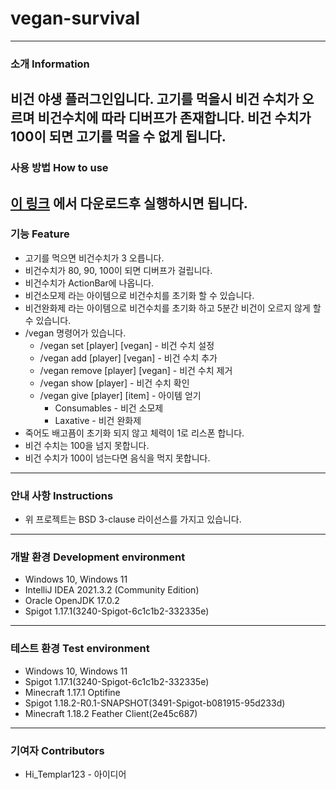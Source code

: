 # vegan-survival
---
### 소개 Information
비건 야생 플러그인입니다.
고기를 먹을시 비건 수치가 오르며 비건수치에 따라 디버프가 존재합니다.
비건 수치가 100이 되면 고기를 먹을 수 없게 됩니다.
---
### 사용 방법 How to use
[이 링크](https://github.com/Jongye0l/vegan-survival/releases/latest) 에서 다운로드후 실행하시면 됩니다.
---
### 기능 Feature
* 고기를 먹으면 비건수치가 3 오릅니다.
* 비건수치가 80, 90, 100이 되면 디버프가 걸립니다.
* 비건수치가 ActionBar에 나옵니다.
* 비건소모제 라는 아이템으로 비건수치를 초기화 할 수 있습니다.
* 비건완화제 라는 아이템으로 비건수치를 초기화 하고 5분간 비건이 오르지 않게 할 수 있습니다.
* /vegan 명령어가 있습니다.
    * /vegan set [player] [vegan] - 비건 수치 설정
    * /vegan add [player] [vegan] - 비건 수치 추가
    * /vegan remove [player] [vegan] - 비건 수치 제거
    * /vegan show [player] - 비건 수치 확인
    * /vegan give [player] [item] - 아이템 얻기
        * Consumables - 비건 소모제
        * Laxative - 비건 완화제
* 죽어도 배고픔이 초기화 되지 않고 체력이 1로 리스폰 합니다.
* 비건 수치는 100을 넘지 못합니다.
* 비건 수치가 100이 넘는다면 음식을 먹지 못합니다.
---
### 안내 사항 Instructions
* 위 프로젝트는 BSD 3-clause 라이선스를 가지고 있습니다.
---
### 개발 환경 Development environment
* Windows 10, Windows 11
* IntelliJ IDEA 2021.3.2 (Community Edition)
* Oracle OpenJDK 17.0.2
* Spigot 1.17.1(3240-Spigot-6c1c1b2-332335e)
---
### 테스트 환경 Test environment
* Windows 10, Windows 11
* Spigot 1.17.1(3240-Spigot-6c1c1b2-332335e)
* Minecraft 1.17.1 Optifine
* Spigot 1.18.2-R0.1-SNAPSHOT(3491-Spigot-b081915-95d233d)
* Minecraft 1.18.2 Feather Client(2e45c687)
---
### 기여자 Contributors
* Hi_Templar123 - 아이디어
